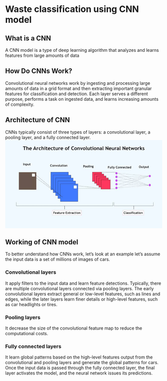 # Waste classification using CNN model

## What is a CNN
A CNN model is a type of deep learning algorithm that analyzes and learns features from large amounts of data

## How Do CNNs Work?
Convolutional neural networks work by ingesting and processing large amounts of data in a grid format and then extracting important granular features for classification and detection. Each layer serves a different purpose, performs a task on ingested data, and learns increasing amounts of complexity.

## Architecture of CNN
 CNNs typically consist of three types of layers: a convolutional layer, a pooling layer, and a fully connected layer.
 ![image alt](https://github.com/khrishwanth/Waste_classification/blob/1c0c6512b56f7f21ae9cba15763150404869cf87/images%20(13).jpeg)

 ## Working of CNN model
 To better understand how CNNs work, let’s look at an example
 let’s assume the input data is a set of millions of images of cars.

 
### Convolutional layers 
It apply filters to the input data and learn feature detections. Typically, there are multiple convolutional layers connected via pooling layers. The early convolutional layers extract general or low-level features, such as lines and edges, while the later layers learn finer details or high-level features, such as car headlights or tires.
### Pooling layers 
It decrease the size of the convolutional feature map to reduce the computational costs.
### Fully connected layers 
It learn global patterns based on the high-level features output from the convolutional and pooling layers and generate the global patterns for cars. Once the input data is passed through the fully connected layer, the final layer activates the model, and the neural network issues its predictions.
